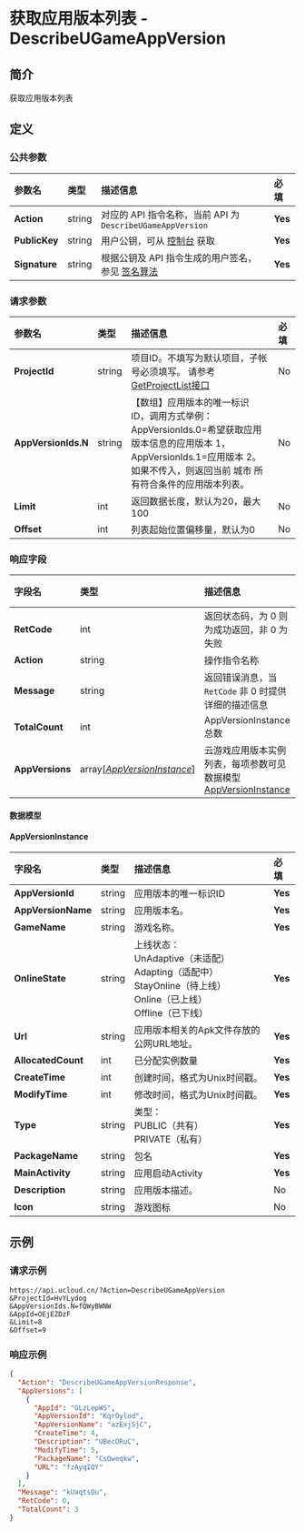 # 获取应用版本列表 - DescribeUGameAppVersion

## 简介

获取应用版本列表









## 定义

### 公共参数

| 参数名 | 类型 | 描述信息 | 必填 |
|:---|:---|:---|:---|
| **Action**     | string  | 对应的 API 指令名称，当前 API 为 `DescribeUGameAppVersion`                        | **Yes** |
| **PublicKey**  | string  | 用户公钥，可从 [控制台](https://console.ucloud.cn/uapi/apikey) 获取                                             | **Yes** |
| **Signature**  | string  | 根据公钥及 API 指令生成的用户签名，参见 [签名算法](api/summary/signature.md)  | **Yes** |

### 请求参数

| 参数名 | 类型 | 描述信息 | 必填 |
|:---|:---|:---|:---|
| **ProjectId** | string | 项目ID。不填写为默认项目，子帐号必须填写。 请参考[GetProjectList接口](https://docs.ucloud.cn/api/summary/get_project_list) |No|
| **AppVersionIds.N** | string | 【数组】应用版本的唯一标识 ID，调用方式举例：AppVersionIds.0=希望获取应用版本信息的应用版本 1，AppVersionIds.1=应用版本 2。 如果不传入，则返回当前 城市 所有符合条件的应用版本列表。 |No|
| **Limit** | int | 返回数据长度，默认为20，最大100 |No|
| **Offset** | int | 列表起始位置偏移量，默认为0 |No|

### 响应字段

| 字段名 | 类型 | 描述信息 | 必填 |
|:---|:---|:---|:---|
| **RetCode** | int | 返回状态码，为 0 则为成功返回，非 0 为失败 |**Yes**|
| **Action** | string | 操作指令名称 |**Yes**|
| **Message** | string | 返回错误消息，当 `RetCode` 非 0 时提供详细的描述信息 |No|
| **TotalCount** | int | AppVersionInstance总数 |**Yes**|
| **AppVersions** | array[[*AppVersionInstance*](#AppVersionInstance)] | 云游戏应用版本实例列表，每项参数可见数据模型 [AppVersionInstance](#AppVersionInstance) |**Yes**|

#### 数据模型


#### AppVersionInstance

| 字段名 | 类型 | 描述信息 | 必填 |
|:---|:---|:---|:---|
| **AppVersionId** | string | 应用版本的唯一标识ID |**Yes**|
| **AppVersionName** | string | 应用版本名。 |**Yes**|
| **GameName** | string | 游戏名称。 |**Yes**|
| **OnlineState** | string | 上线状态：<br />UnAdaptive（未适配）<br />Adapting（适配中）<br />StayOnline（待上线）<br />Online（已上线）<br />Offline（已下线） |**Yes**|
| **Url** | string | 应用版本相关的Apk文件存放的公网URL地址。 |**Yes**|
| **AllocatedCount** | int | 已分配实例数量 |**Yes**|
| **CreateTime** | int | 创建时间，格式为Unix时间戳。 |**Yes**|
| **ModifyTime** | int | 修改时间，格式为Unix时间戳。 |**Yes**|
| **Type** | string | 类型：<br />PUBLIC（共有）<br />PRIVATE（私有） |**Yes**|
| **PackageName** | string | 包名 |**Yes**|
| **MainActivity** | string | 应用启动Activity |**Yes**|
| **Description** | string | 应用版本描述。 |No|
| **Icon** | string | 游戏图标 |No|

## 示例

### 请求示例
    
```
https://api.ucloud.cn/?Action=DescribeUGameAppVersion
&ProjectId=HvYLydog
&AppVersionIds.N=fQWyBWNW
&AppId=OEjEZDzF
&Limit=8
&Offset=9
```

### 响应示例
    
```json
{
  "Action": "DescribeUGameAppVersionResponse",
  "AppVersions": [
    {
      "AppId": "GLzLepWS",
      "AppVersionId": "KqrOylod",
      "AppVersionName": "azExjSjC",
      "CreateTime": 4,
      "Description": "UBecORuC",
      "ModifyTime": 5,
      "PackageName": "CsOweqkw",
      "URL": "fzAyqIQY"
    }
  ],
  "Message": "kUaqtsOu",
  "RetCode": 0,
  "TotalCount": 3
}
```





